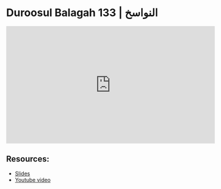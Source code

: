 # Duroosul Balagah 133 | النواسخ
                
<iframe width="560" height="315" src="https://www.youtube-nocookie.com/embed/EFXacs-3Gf8?start=0" frameborder="0" allow="accelerometer; autoplay; encrypted-media; gyroscope; picture-in-picture" allowfullscreen="allowfullscreen">
</iframe><BR>

## Resources:
- [Slides](https://github.com/arshare/resources_balagha_pdfs)
- [Youtube video](https://www.youtube.com/watch?v=EFXacs-3Gf8&list=PLzn0qdi6JpdvvXVuJ7kIusNquSxeyKJvc)

